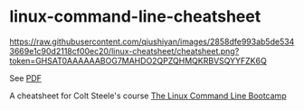 # linux-command-line-cheatsheet

https://raw.githubusercontent.com/qiushiyan/images/2858dfe993ab5de5343669e1c90d2118cf00ec20/linux-cheatsheet/cheatsheet.png?token=GHSAT0AAAAAABOG7MAHDO2QPZQHMQKRBVSQYYFZK6Q

See [PDF](https://github.com/qiushiyan/linux-command-line-cheatsheet/blob/main/Linux_Command_Line_Cheat_Sheet.pdf)

A cheatsheet for Colt Steele's course [The Linux Command Line Bootcamp](https://www.udemy.com/course/the-linux-command-line-bootcamp/)

